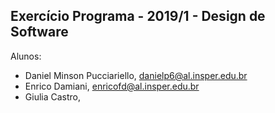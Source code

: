 Exercício Programa - 2019/1 - Design de Software
------------------------------------------------

Alunos: 
- Daniel Minson Pucciariello, danielp6@al.insper.edu.br
- Enrico Damiani, enricofd@al.insper.edu.br
- Giulia Castro, 
